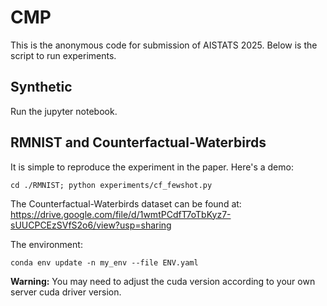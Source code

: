 # CMP
This is the anonymous code for submission of AISTATS 2025. Below is the script to run experiments.

## Synthetic
Run the jupyter notebook.

## RMNIST and Counterfactual-Waterbirds
It is simple to reproduce the experiment in the paper. Here's a demo:

```
cd ./RMNIST; python experiments/cf_fewshot.py
```
The Counterfactual-Waterbirds dataset can be found at: https://drive.google.com/file/d/1wmtPCdfT7oTbKyz7-sUUCPCEzSVfS2o6/view?usp=sharing

The environment:
```
conda env update -n my_env --file ENV.yaml
```
**Warning:** You may need to adjust the cuda version according to your own server cuda driver version.
